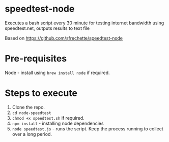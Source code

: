 # speedtest-node
Executes a bash script every 30 minute for testing internet bandwidth using speedtest.net, outputs results to text file

Based on https://github.com/sfrechette/speedtest-node

# Pre-requisites
Node - install using `brew install node` if required.

# Steps to execute
1. Clone the repo.
2. `cd node-speedtest`
3. `chmod +x speedtest.sh` if required.
4. `npm install` - installing node dependencies
5. `node speedtest.js` - runs the script. Keep the process running to collect over a long period.
